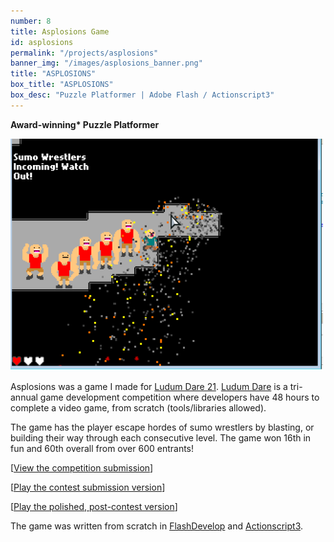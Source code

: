 ```yaml
---
number: 8
title: Asplosions Game
id: asplosions
permalink: "/projects/asplosions"
banner_img: "/images/asplosions_banner.png"
title: "ASPLOSIONS"
box_title: "ASPLOSIONS"
box_desc: "Puzzle Platformer | Adobe Flash / Actionscript3"
---
```


**Award-winning\* Puzzle Platformer**

 ![](/images/asplosions_preview.png)

Asplosions was a game I made for [Ludum Dare 21](http://ludumdare.com/compo/ludum-dare-21/). [Ludum Dare](https://ldjam.com/) is a tri-annual game development competition where developers have 48 hours to complete a video game, from scratch (tools/libraries allowed).

The game has the player escape hordes of sumo wrestlers by blasting, or building their way through each consecutive level. The game won 16th in fun and 60th overall from over 600 entrants!

\[[View the competition submission](http://ludumdare.com/compo/ludum-dare-21/?action=preview&uid=4932)\]

\[[Play the contest submission version](http://site.halfgrain.com/games/LD212.swf)\]

\[[Play the polished, post-contest version](http://site.halfgrain.com/games/LD2122.swf)\]

The game was written from scratch in [FlashDevelop](http://www.flashdevelop.org/) and [Actionscript3](https://www.adobe.com/devnet/actionscript/learning.html).